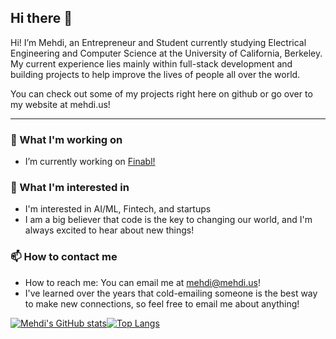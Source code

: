 ## Hi there 👋

Hi! I’m Mehdi, an Entrepreneur and Student currently studying Electrical Engineering and Computer Science at the University of California, Berkeley. My current experience lies mainly within full-stack development and building projects to help improve the lives of people all over the world. 

You can check out some of my projects right here on github or go over to my website at mehdi.us!

---
### 🔭 What I'm working on
- I’m currently working on [Finabl!](https://finabl.org)

### 🌱 What I'm interested in
- I'm interested in AI/ML, Fintech, and startups
- I am a big believer that code is the key to changing our world, and I'm always excited to hear about new things!

### 📫  How to contact me
- How to reach me: You can email me at [mehdi@mehdi.us](mailto:mehdi@mehdi.us)!
- I've learned over the years that cold-emailing someone is the best way to make new connections, so feel free to email me about anything!


[![Mehdi's GitHub stats](https://github-readme-stats.vercel.app/api?username=mehdihdev&hide=issues&count_private=true&show_icons=true&theme=algolia)](https://github.com/anuraghazra/github-readme-stats)[![Top Langs](https://github-readme-stats.vercel.app/api/top-langs/?username=mehdihdev&theme=algolia)](https://github.com/anuraghazra/github-readme-stats)
